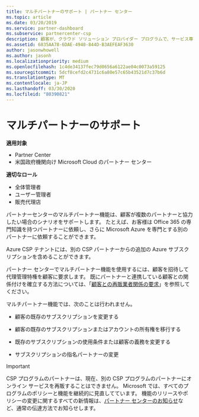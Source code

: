```yaml
---
title: マルチパートナーのサポート | パートナー センター
ms.topic: article
ms.date: 03/20/2019
ms.service: partner-dashboard
ms.subservice: partnercenter-csp
description: 顧客が、クラウド ソリューション プロバイダー プログラムで、サービス専門分野の異なる複数のパートナーとの連携を求める場合があります。
ms.assetid: 6835AA78-6DAE-4940-844D-B3AEFEAF3630
author: jasonwhowell
ms.author: jasonh
ms.localizationpriority: medium
ms.openlocfilehash: 1c4de34137fec79d0656a6122ae04c0073a59125
ms.sourcegitcommit: 5dcf8cefd2c4731c6a80e57c65b43521d7c37b6d
ms.translationtype: MT
ms.contentlocale: ja-JP
ms.lasthandoff: 03/30/2020
ms.locfileid: "80390821"
---
```

# <a name="multi-partner-support"></a>マルチパートナーのサポート

**適用対象**

-  Partner Center
-  米国政府機関向け Microsoft Cloud のパートナー センター

**適切なロール**
-   全体管理者
-   ユーザー管理者
-   販売代理店

パートナーセンターのマルチパートナー機能は、顧客が複数のパートナーと協力したい場合のシナリオをサポートします。 たとえば、お客様は Office 365 の専門知識を持つパートナーに依頼し、さらに Microsoft Azure を専門とする別のパートナーに依頼することができます。 

Azure CSP テナントには、別の CSP パートナーからの追加の Azure サブスクリプションを含めることができます。

パートナー センターでマルチパートナー機能を使用するには、顧客を招待して代理管理特権を顧客に要求します。 既にパートナーと連携している顧客との関係付けを確立する方法については、「[顧客との再販業者関係の要求](request-a-relationship-with-a-customer.md)」を参照してください。

マルチパートナー機能では、次のことは行われません。

- 顧客の既存のサブスクリプションを変更する

- 顧客の既存のサブスクリプションまたはアカウントの所有権を移行する

- 既存のサブスクリプションの使用条件または顧客の義務を変更する

- サブスクリプションの指名パートナーの変更

> [!IMPORTANT]  
> CSP プログラムのパートナーは、現在、別の CSP プログラムのパートナーにオンライン サービスを再販することはできません。 Microsoft では、すべてのプログラムのポリシーと機能を継続的に見直してています。 機能のリリースやポリシーの変更に関するすべての新情報は、[パートナー センターのお知らせ](https://partner.microsoft.com/pcv/announcements)など、通常の伝達方法でお知らせします。






